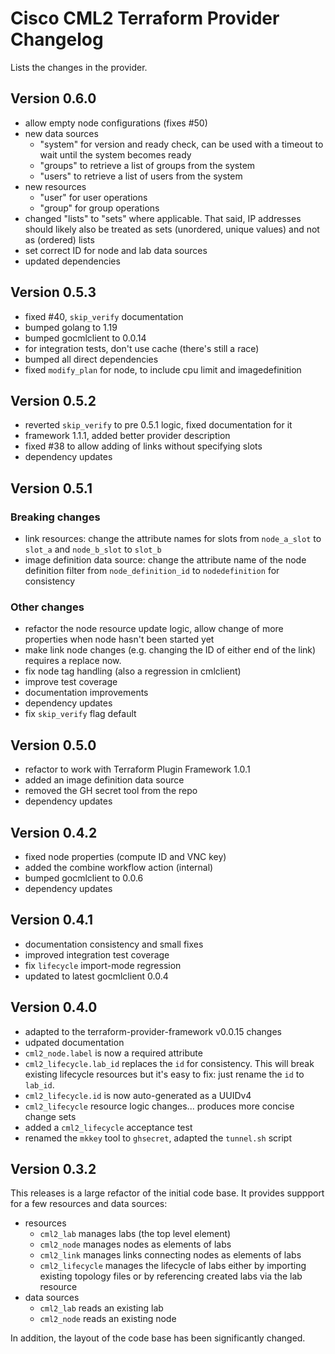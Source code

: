 # Cisco CML2 Terraform Provider Changelog

Lists the changes in the provider.

## Version 0.6.0

- allow empty node configurations (fixes #50)
- new data sources
  - "system" for version and ready check, can be used with a timeout to wait until the system becomes ready
  - "groups" to retrieve a list of groups from the system
  - "users" to retrieve a list of users from the system
- new resources
  - "user" for user operations
  - "group" for group operations
- changed "lists" to "sets" where applicable. That said, IP addresses should likely also be treated as sets (unordered, unique values) and not as (ordered) lists
- set correct ID for node and lab data sources
- updated dependencies

## Version 0.5.3

- fixed #40, `skip_verify` documentation
- bumped golang to 1.19
- bumped gocmlclient to 0.0.14
- for integration tests, don't use cache (there's still a race)
- bumped all direct dependencies
- fixed `modify_plan` for node, to include cpu limit and imagedefinition

## Version 0.5.2

- reverted `skip_verify` to pre 0.5.1 logic, fixed documentation for it
- framework 1.1.1, added better provider description
- fixed #38 to allow adding of links without specifying slots
- dependency updates

## Version 0.5.1

### Breaking changes

- link resources: change the attribute names for slots from `node_a_slot` to `slot_a`
  and `node_b_slot` to `slot_b`
- image definition data source: change the attribute name of the node
  definition filter from `node_definition_id` to `nodedefinition` for consistency

### Other changes

- refactor the node resource update logic, allow change of more properties when
  node hasn't been started yet
- make link node changes (e.g. changing the ID of either end of the link) requires
  a replace now.
- fix node tag handling (also a regression in cmlclient)
- improve test coverage
- documentation improvements
- dependency updates
- fix `skip_verify` flag default

## Version 0.5.0

- refactor to work with Terraform Plugin Framework 1.0.1
- added an image definition data source
- removed the GH secret tool from the repo
- dependency updates

## Version 0.4.2

- fixed node properties (compute ID and VNC key)
- added the combine workflow action (internal)
- bumped gocmlclient to 0.0.6
- dependency updates

## Version 0.4.1

- documentation consistency and small fixes
- improved integration test coverage
- fix `lifecycle` import-mode regression
- updated to latest gocmlclient 0.0.4

## Version 0.4.0

- adapted to the terraform-provider-framework v0.0.15 changes
- udpated documentation
- `cml2_node.label` is now a required attribute
- `cml2_lifecycle.lab_id` replaces the `id` for consistency.  This will break
  existing lifecycle resources but it's easy to fix: just rename the `id` to
  `lab_id`.
- `cml2_lifecycle.id` is now auto-generated as a UUIDv4
- `cml2_lifecycle` resource logic changes... produces more concise change sets
- added a `cml2_lifecycle` acceptance test
- renamed the `mkkey` tool to `ghsecret`, adapted the `tunnel.sh` script

## Version 0.3.2

This releases is a large refactor of the initial code base.  It provides suppport
for a few resources and data sources:

- resources
  - `cml2_lab` manages labs (the top level element)
  - `cml2_node` manages nodes as elements of labs
  - `cml2_link` manages links connecting nodes as elements of labs
  - `cml2_lifecycle` manages the lifecycle of labs either by importing existing topology files or by referencing created labs via the lab resource
- data sources
  - `cml2_lab` reads an existing lab
  - `cml2_node` reads an existing node

In addition, the layout of the code base has been significantly changed.
